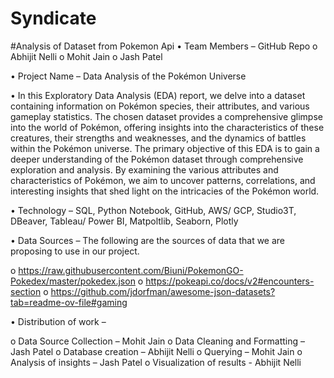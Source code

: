 # Syndicate
#Analysis of Dataset from Pokemon Api
•	Team Members – 
GitHub Repo
o	Abhijit Nelli
o	Mohit Jain
o	Jash Patel

•	Project Name – Data Analysis of the Pokémon Universe

•	In this Exploratory Data Analysis (EDA) report, we delve into a dataset containing information on Pokémon species, their attributes, and various gameplay statistics. The chosen dataset provides a comprehensive glimpse into the world of Pokémon, offering insights into the characteristics of these creatures, their strengths and weaknesses, and the dynamics of battles within the Pokémon universe. The primary objective of this EDA is to gain a deeper understanding of the Pokémon dataset through comprehensive exploration and analysis. By examining the various attributes and characteristics of Pokémon, we aim to uncover patterns, correlations, and interesting insights that shed light on the intricacies of the Pokémon world.

•	Technology – SQL, Python Notebook, GitHub, AWS/ GCP, Studio3T, DBeaver, Tableau/ Power BI, Matpoltlib, Seaborn, Plotly

•	Data Sources – The following are the sources of data that we are proposing to use in our project.

o	https://raw.githubusercontent.com/Biuni/PokemonGO-Pokedex/master/pokedex.json
o	https://pokeapi.co/docs/v2#encounters-section
o	https://github.com/jdorfman/awesome-json-datasets?tab=readme-ov-file#gaming 

•	Distribution of work – 

o	Data Source Collection – Mohit Jain
o	Data Cleaning and Formatting – Jash Patel
o	Database creation – Abhijit Nelli
o	Querying – Mohit Jain
o	Analysis of insights – Jash Patel
o	Visualization of results - Abhijit Nelli

